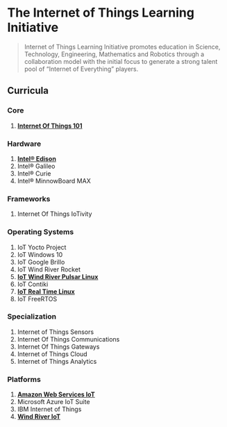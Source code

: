 The Internet of Things Learning Initiative
==

> Internet of Things Learning Initiative promotes education in Science, Technology, Engineering, Mathematics and Robotics through a collaboration model with the initial focus to generate a strong talent pool of “Internet of Everything” players.

## Curricula

### Core
1. [__Internet Of Things 101__](https://theiotlearninginitiative.gitbooks.io/internetofthings101/)

### Hardware
1. [__Intel® Edison__](https://theiotlearninginitiative.gitbooks.io/inteledison/)
2. Intel® Galileo
3. Intel® Curie
4. Intel® MinnowBoard MAX

### Frameworks
1. Internet Of Things IoTivity

### Operating Systems
1. IoT Yocto Project
2. IoT Windows 10
3. IoT Google Brillo
4. IoT Wind River Rocket
5. [__IoT Wind River Pulsar Linux__](https://theiotlearninginitiative.gitbooks.io/iotwindriverpulsarlinux/content/)
6. IoT Contiki
7. [__IoT Real Time Linux__](https://theiotlearninginitiative.gitbooks.io/internetofthingsrt/content/)
7. IoT FreeRTOS  

### Specialization
1. Internet of Things Sensors
2. Internet Of Things Communications
3. Internet Of Things Gateways
4. Internet of Things Cloud
5. Internet of Things Analytics

### Platforms

1. [__Amazon Web Services IoT__](https://theiotlearninginitiative.gitbooks.io/amazonwebservicesiot/content/)
3. Microsoft Azure IoT Suite
4. IBM Internet of Things
5. [__Wind River IoT__](https://theiotlearninginitiative.gitbooks.io/windriveriot/content/)